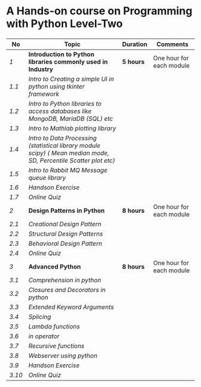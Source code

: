 #  A Hands-on course on Programming with Python Level-Two
### 

|**No** | **Topic**         |**Duration** | **Comments**|
|------ | ----------------- |-------------|-------------|
|   *1* | **Introduction to Python libraries commonly used in Industry** | **5 hours** | One hour for each module|
|   *1.1* | *Intro to Creating a simple UI in python using tkinter framework*            | | |
|   *1.2* | *Intro to Python libraries to access databases like MongoDB, MariaDB (SQL) etc*            | | |
|   *1.3* | *Intro to Mathlab plotting library*            | | |
|   *1.4* | *Intro to Data Processing (statistical library module scipy) ( Mean median mode, SD, Percentile  Scatter plot etc)*            | | |
|   *1.5* | *Intro to Rabbit MQ Message queue library*            | | |
|   *1.6* | *Handson Exercise*            | | |
|   *1.7* | *Online Quiz*            | | |
|   *2* | **Design Patterns in Python** | **8 hours** | One hour for each module|
|   *2.1* | *Creational Design Pattern*            | | |
|   *2.2* | *Structural Design Patterns*            | | |
|   *2.3* | *Behavioral Design Pattern*            | | |
|   *2.4* | *Online Quiz*            | | |
|   *3* | **Advanced Python** | **8 hours** | One hour for each module|
|   *3.1* | *Comprehension in python*            | | |
|   *3.2* | *Closures and  Decorators in python*            | | |
|   *3.3* | *Extended Keyword Arguments*            | | |
|   *3.4* | *Splicing*            | | |
|   *3.5* | *Lambda functions*            | | |
|   *3.6* | *in operator*            | | |
|   *3.7* | *Recursive functions*            | | |
|   *3.8* | *Webserver using python*            | | |
|   *3.9* | *Handson Exercise*            | | |
|   *3.10* | *Online Quiz*            | | |
